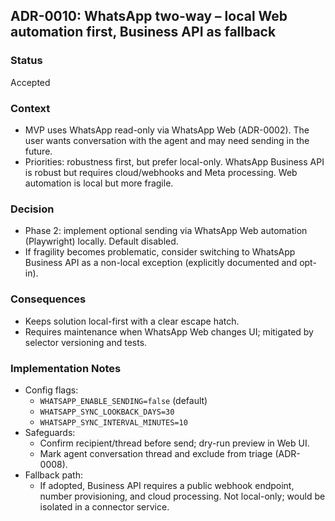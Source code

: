 ## ADR-0010: WhatsApp two-way – local Web automation first, Business API as fallback

### Status
Accepted

### Context
- MVP uses WhatsApp read-only via WhatsApp Web (ADR-0002). The user wants conversation with the agent and may need sending in the future.
- Priorities: robustness first, but prefer local-only. WhatsApp Business API is robust but requires cloud/webhooks and Meta processing. Web automation is local but more fragile.

### Decision
- Phase 2: implement optional sending via WhatsApp Web automation (Playwright) locally. Default disabled.
- If fragility becomes problematic, consider switching to WhatsApp Business API as a non-local exception (explicitly documented and opt-in).

### Consequences
- Keeps solution local-first with a clear escape hatch.
- Requires maintenance when WhatsApp Web changes UI; mitigated by selector versioning and tests.

### Implementation Notes
- Config flags:
  - `WHATSAPP_ENABLE_SENDING=false` (default)
  - `WHATSAPP_SYNC_LOOKBACK_DAYS=30`
  - `WHATSAPP_SYNC_INTERVAL_MINUTES=10`
- Safeguards:
  - Confirm recipient/thread before send; dry-run preview in Web UI.
  - Mark agent conversation thread and exclude from triage (ADR-0008).
- Fallback path:
  - If adopted, Business API requires a public webhook endpoint, number provisioning, and cloud processing. Not local-only; would be isolated in a connector service.



